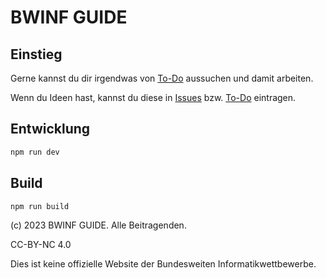 # BWINF GUIDE

## Einstieg

Gerne kannst du dir irgendwas von [To-Do](https://github.com/orgs/bwinf-guide/projects/1/) aussuchen und damit arbeiten. 

Wenn du Ideen hast, kannst du diese in [Issues](https://github.com/bwinf-guide/bwinf-guide/issues) bzw. [To-Do](https://github.com/orgs/bwinf-guide/projects/1/) eintragen.

## Entwicklung

```bash
npm run dev
```

## Build

```bash
npm run build
```

(c) 2023 BWINF GUIDE. Alle Beitragenden.

CC-BY-NC 4.0

Dies ist keine offizielle Website der Bundesweiten Informatikwettbewerbe.
